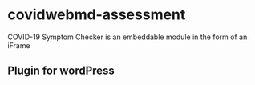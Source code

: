 # covidwebmd-assessment
COVID-19 Symptom Checker is an embeddable module in the form of an iFrame 
## Plugin for wordPress
